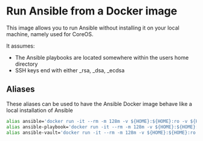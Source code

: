 # Run Ansible from a Docker image

This image allows you to run Ansible without installing it on your local machine, namely used for CoreOS.

It assumes:
- The Ansible playbooks are located somewhere within the users home directory
- SSH keys end with either _rsa, _dsa, _ecdsa

## Aliases

These aliases can be used to have the Ansible Docker image behave like a local installation of Ansible

```bash
alias ansible='docker run -it --rm -m 128m -v ${HOME}:${HOME}:ro -v ${HOME}/.ssh:${HOME}/.ssh:ro -w ${PWD} denzuko/ansible ansible'
alias ansible-playbook='docker run -it --rm -m 128m -v ${HOME}:${HOME}:ro -v ${HOME}/.ssh:${HOME}/.ssh:ro  -w ${PWD} denzuko/ansible ansible-playbook'
alias ansible-vault='docker run -it --rm -m 128m -v ${HOME}:${HOME}:ro -v ${HOME}/.ssh:${HOME}/.ssh:ro  -w ${PWD} denzuko/ansible ansible-vault'
```

